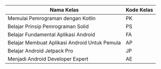 | Nama Kelas                                    | Kode Kelas |
| --------------------------------------------- | ---------- |
| Memulai Pemrograman dengan Kotlin             | PK         |
| Belajar Prinsip Pemrograman Solid             | PS         |
| Belajar Fundamental Aplikasi Android          | FA         |
| Belajar Membuat Aplikasi Android Untuk Pemula | AP         |
| Belajar Android Jetpack Pro                   | JP         |
| Menjadi Android Developer Expert              | AE         |
